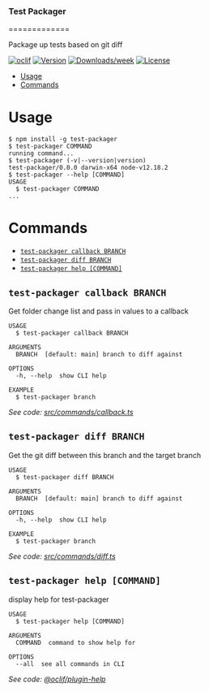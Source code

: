 ### Test Packager

=============

Package up tests based on git diff

[![oclif](https://img.shields.io/badge/cli-oclif-brightgreen.svg)](https://oclif.io)
[![Version](https://img.shields.io/npm/v/test-packager.svg)](https://npmjs.org/package/test-packager)
[![Downloads/week](https://img.shields.io/npm/dw/test-packager.svg)](https://npmjs.org/package/test-packager)
[![License](https://img.shields.io/npm/l/test-packager.svg)](https://github.com/dalebaldwin/test-packager/blob/master/package.json)

<!-- toc -->

- [Usage](#usage)
- [Commands](#commands)
<!-- tocstop -->

# Usage

<!-- usage -->

```sh-session
$ npm install -g test-packager
$ test-packager COMMAND
running command...
$ test-packager (-v|--version|version)
test-packager/0.0.0 darwin-x64 node-v12.18.2
$ test-packager --help [COMMAND]
USAGE
  $ test-packager COMMAND
...
```

<!-- usagestop -->

# Commands

<!-- commands -->

- [`test-packager callback BRANCH`](#test-packager-callback-branch)
- [`test-packager diff BRANCH`](#test-packager-diff-branch)
- [`test-packager help [COMMAND]`](#test-packager-help-command)

## `test-packager callback BRANCH`

Get folder change list and pass in values to a callback

```
USAGE
  $ test-packager callback BRANCH

ARGUMENTS
  BRANCH  [default: main] branch to diff against

OPTIONS
  -h, --help  show CLI help

EXAMPLE
  $ test-packager branch
```

_See code: [src/commands/callback.ts](https://github.com/dalebaldwin/test-packager/blob/v0.0.0/src/commands/callback.ts)_

## `test-packager diff BRANCH`

Get the git diff between this branch and the target branch

```
USAGE
  $ test-packager diff BRANCH

ARGUMENTS
  BRANCH  [default: main] branch to diff against

OPTIONS
  -h, --help  show CLI help

EXAMPLE
  $ test-packager branch
```

_See code: [src/commands/diff.ts](https://github.com/dalebaldwin/test-packager/blob/v0.0.0/src/commands/diff.ts)_

## `test-packager help [COMMAND]`

display help for test-packager

```
USAGE
  $ test-packager help [COMMAND]

ARGUMENTS
  COMMAND  command to show help for

OPTIONS
  --all  see all commands in CLI
```

_See code: [@oclif/plugin-help](https://github.com/oclif/plugin-help/blob/v3.2.2/src/commands/help.ts)_

<!-- commandsstop -->
